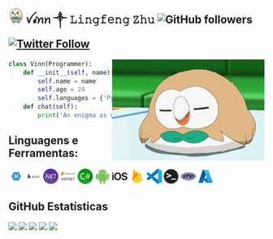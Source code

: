 ## <img width="30" alt="Rowlet" src="https://github.com/LingfengZhu/LingfengZhu/blob/main/Rowlet.png">  ꪜ𝓲ꪀꪀ ༒ 𝙻𝚒𝚗𝚐𝚏𝚎𝚗𝚐 𝚉𝚑𝚞  <img alt="GitHub followers" src="https://img.shields.io/github/followers/LingfengZhu?style=social" /> <a href="https://twitter.com/OkamiMwaree"><img alt="Twitter Follow" src="https://img.shields.io/twitter/follow/Vinn85171873?style=social"></a>
<img align="right" width="300" src="https://github.com/LingfengZhu/LingfengZhu/blob/main/rowlet.gif" />

```Python
class Vinn(Programmer):
    def __init__(self, name):
        self.name = name
        self.age = 24
        self.languages = {'Python', 'R', 'Java', 'C++'}
    def chat(self):
        print('An enigma as vexing as life itself.')
```

## **Linguagens e Ferramentas:**  
<code><img height="30" src="https://raw.githubusercontent.com/github/explore/80688e429a7d4ef2fca1e82350fe8e3517d3494d/topics/xamarin/xamarin.png"></code>
<code><img height="30" src="https://raw.githubusercontent.com/github/explore/80688e429a7d4ef2fca1e82350fe8e3517d3494d/topics/elixir/elixir.png"></code>
<code><img height="30" src="https://raw.githubusercontent.com/github/explore/80688e429a7d4ef2fca1e82350fe8e3517d3494d/topics/dotnet/dotnet.png"></code>
<code><img height="30" src="https://raw.githubusercontent.com/github/explore/80688e429a7d4ef2fca1e82350fe8e3517d3494d/topics/aspnet/aspnet.png"></code>
<code><img height="30" src="https://raw.githubusercontent.com/github/explore/80688e429a7d4ef2fca1e82350fe8e3517d3494d/topics/csharp/csharp.png"></code>
<code><img height="30" src="https://raw.githubusercontent.com/github/explore/80688e429a7d4ef2fca1e82350fe8e3517d3494d/topics/android/android.png"></code>
<code><img height="30" src="https://raw.githubusercontent.com/github/explore/80688e429a7d4ef2fca1e82350fe8e3517d3494d/topics/ios/ios.png"></code>
<code><img height="30" src="https://raw.githubusercontent.com/github/explore/80688e429a7d4ef2fca1e82350fe8e3517d3494d/topics/firebase/firebase.png"></code>
<code><img height="30" src="https://raw.githubusercontent.com/github/explore/80688e429a7d4ef2fca1e82350fe8e3517d3494d/topics/visual-studio-code/visual-studio-code.png"></code>
<code><img height="30" src="https://raw.githubusercontent.com/github/explore/80688e429a7d4ef2fca1e82350fe8e3517d3494d/topics/terminal/terminal.png"></code>
<code><img height="30" src="https://raw.githubusercontent.com/github/explore/80688e429a7d4ef2fca1e82350fe8e3517d3494d/topics/php/php.png"></code>
<code><img height="30" src="https://raw.githubusercontent.com/github/explore/80688e429a7d4ef2fca1e82350fe8e3517d3494d/topics/azure/azure.png"></code>

## **GitHub Estatísticas**

![](https://github-profile-summary-cards.vercel.app/api/cards/profile-details?username=LingfengZhu&theme=monokai)
![](https://github-profile-summary-cards.vercel.app/api/cards/repos-per-language?username=LingfengZhu&theme=monokai)
![](https://github-profile-summary-cards.vercel.app/api/cards/most-commit-language?username=LingfengZhu&theme=monokai)
![](https://github-profile-summary-cards.vercel.app/api/cards/stats?username=LingfengZhu&theme=monokai)
![](https://github-profile-summary-cards.vercel.app/api/cards/productive-time?username=LingfengZhu&theme=monokai)
